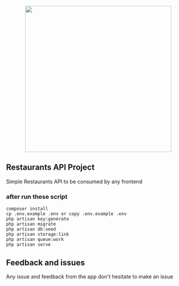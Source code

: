 <p align="center"><a href="https://laravel.com" target="_blank"><img src="https://raw.githubusercontent.com/laravel/art/master/logo-lockup/5%20SVG/2%20CMYK/1%20Full%20Color/laravel-logolockup-cmyk-red.svg" width="400"></a></p>


## Restaurants API Project

Simple Restaurants API to be consumed by any frontend 

### after run these script 
    composer install
    cp .env.example .env or copy .env.example .env
    php artisan key:generate
    php artisan migrate
    php artisan db:seed
    php artisan storage:link
    php artisan queue:work
    php artisan serve

## Feedback and issues

Any issue and feedback from the app don't hesitate to make an issue
